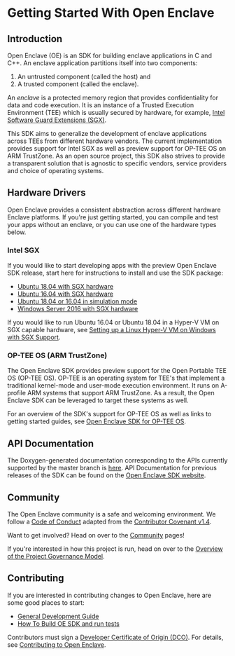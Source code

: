 Getting Started With Open Enclave
=================================

Introduction
------------

Open Enclave (OE) is an SDK for building enclave applications in C and C++. An
enclave application partitions itself into two components:

1. An untrusted component (called the host) and
2. A trusted component (called the enclave).

An _enclave_ is a protected memory region that provides confidentiality for data
and code execution. It is an instance of a Trusted Execution Environment (TEE)
which is usually secured by hardware, for example,
[Intel Software Guard Extensions (SGX)](https://software.intel.com/en-us/sgx).

This SDK aims to generalize the development of enclave applications across TEEs
from different hardware vendors. The current implementation provides support for
Intel SGX as well as preview support for OP-TEE OS on ARM TrustZone. As an
open source project, this SDK also strives to provide a transparent solution
that is agnostic to specific vendors, service providers and choice of operating
systems.

Hardware Drivers
---------------

Open Enclave provides a consistent abstraction across different hardware Enclave
platforms. If you're just getting started, you can compile and test your apps
without an enclave, or you can use one of
the hardware types below.

### Intel SGX

If you would like to start developing apps with the preview Open Enclave SDK
release, start here for instructions to install and use the SDK package:

- [Ubuntu 18.04 with SGX hardware](install_oe_sdk-Ubuntu_18.04.md)
- [Ubuntu 16.04 with SGX hardware](install_oe_sdk-Ubuntu_16.04.md)
- [Ubuntu 18.04 or 16.04 in simulation mode](install_oe_sdk-Simulation.md)
- [Windows Server 2016 with SGX hardware](install_oe_sdk-Windows.md)

If you would like to run Ubuntu 16.04 or Ubuntu 18.04 in a Hyper-V VM on SGX
capable hardware, see
[Setting up a Linux Hyper-V VM on Windows with SGX Support](HyperVLinuxVMSetup.md).

### OP-TEE OS (ARM TrustZone)

The Open Enclave SDK provides preview support for the Open Portable TEE OS
(OP-TEE OS). OP-TEE is an operating system for TEE's that implement a
traditional kernel-mode and user-mode execution environment. It runs on
A-profile ARM systems that support ARM TrustZone. As a result, the Open Enclave
SDK can be leveraged to target these systems as well.

For an overview of the SDK's support for OP-TEE OS as well as links to getting
started guides, see
[Open Enclave SDK for OP-TEE OS](OP-TEE/Introduction.md).

API Documentation
-----------------

The Doxygen-generated documentation corresponding to the APIs currently
supported by the master branch is
[here](https://openenclave.github.io/openenclave/api/index.html). API
Documentation for previous releases of the SDK can be found on the
[Open Enclave SDK website](https://openenclave.io/sdk).

Community
---------

The Open Enclave community is a safe and welcoming environment. We follow a
[Code of Conduct](../CODE_OF_CONDUCT.md) adapted from the
[Contributor Covenant v1.4](https://www.contributor-covenant.org).

Want to get involved? Head on over to the [Community](../Community/README) pages!

If you're interested in how this project is run, head on over to the
[Overview of the Project Governance Model](../Community/Governance.md).

Contributing
------------

If you are interested in contributing changes to Open Enclave, here are some
good places to start:

- [General Development Guide](../Community/DevelopmentGuide.md)
- [How To Build OE SDK and run tests](Contributors/building_oe_sdk.md)

Contributors must sign a
[Developer Certificate of Origin (DCO)](https://developercertificate.org/). For
details, see [Contributing to Open Enclave](../Community/Contributing.md).
